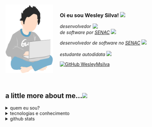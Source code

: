 <img align="left" style="margin-right: 21px" width="150" src="https://github.com/WesleyMsilva/WesleyMsilva/blob/main/meninoDePijama.jpg"/>

<h3> 
    Oi eu sou Wesley Silva! 
    <img src="https://media.giphy.com/media/l378w6DoOV26903Sg/giphy.gif" width="50">
</h3>

<img align="right" src="https://media.giphy.com/media/cIn5fTcjnKhStIeAef/giphy.gif" width="230">
    <p>
        <em>desenvolvedor de software por
            <a href="https://www.sp.senac.br/">SENAC</a>
            <img src="https://media.giphy.com/media/1etn2BmiW0nOgoZHTL/giphy.gif" width="30">
</br>
      
desenvolvedor de software no 
            <a href="https://www.sp.senac.br/">SENAC</a>
            <img src="https://media.giphy.com/media/ZbNJojSbuJvIIVGl2t/giphy.gif" width="30"> 
</br>   
         estudante autodidata 
            <img src="https://media.giphy.com/media/5kFzSJG3fJdgK00RPV/giphy.gif" width="30"> 
        </em>
    </p>

[![GitHub WesleyMsilva](https://img.shields.io/github/followers/WesleyMsilva?label=follow&style=social)](https://github.com/WesleyMsilva)

<br>
<br>

## a little more about me...<img src="https://media.giphy.com/media/l74vwdp2hpeATzE1si/giphy.gif" width="60">

<details>
    <summary>
         quem eu sou?
    </summary>
    
<br>

<img src="https://github.com/WesleyMsilva/WesleyMsilva/blob/main/Component%201.png" width="100%">
E ai, como vai? Meu nome é Wesley Silva e atualmente sou desenvolvedor e programador de software. Estou sempre disposto a aprender coisas novas, principalmente quando o assunto é tecnologia. Fique à vontade para visitar meus repositórios e me enviar mensagens através de minhas redes sociais.

<br>

<img src="https://media.giphy.com/media/aLI73eIgT41b2/giphy.gif" align="right" height="150" />

<br>
    
- nascido e criado no Brasil, São Paulo, Piracicaba
- autodidata
- envie-me uma [instagram direct](https://www.instagram.com/wesley.mnsilva1/) 
e vamos ser amigos ( ﾉ ^ ｰ ^)ﾉ
- um dos meus hobbies é jogar videogame, [send me a message](https://www.instagram.com/wesley.mnsilva1/) e vamos brincar juntos :D

<br>
    
</details>

<details>
    <summary>
        tecnologias e conhecimento    
    </summary>

```javascript
const WesleyMsilva = {
  createdAt: Tue Jan 21 2016 19:20:00 GMT-0300,
  toolsAndTechnologies: [
    Node.js
    React.js,
    JavaScript,
    HTML,
    CSS,
    Git,
    Github,
    SCSS,
  ],
  languages: ["portuguese", "english"],
};
```

</details>

<details>
    <summary>
         github stats
    </summary>

<br>
<br>

<div align="center">
    <img width=100% src="https://github-readme-streak-stats.herokuapp.com/?user=WesleyMsilva&theme=react&border=61dafb&hide_border=true" alt="yago peixinho"/>
<div>

<div>
    <img width=49.7% src="https://github-readme-stats.vercel.app/api?username=WesleyMsilva&show_icons=true&theme=react&border_color=61dafb&hide_border=true" />
    <img  width=49.7% src="https://github-readme-stats.vercel.app/api/top-langs/?username=WesleyMsilva&title_color=61dafb&text_color=ffffff&icon_color=61dafb&bg_color=20232a&langs_count=8&layout=compact&border_color=61dafb&hide_border=true" />
</div>

<div>
    <img src="https://activity-graph.herokuapp.com/graph?username=WesleyMsilva&theme=react-dark&bg_color=20232a&hide_border=true" width="100%"/>
</div>

</details>
